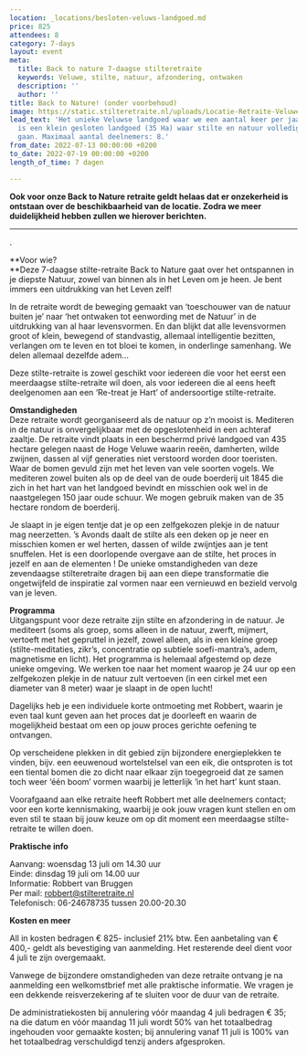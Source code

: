 ```yaml
---
location: _locations/besloten-veluws-landgoed.md
price: 825
attendees: 8
category: 7-days
layout: event
meta:
  title: Back to nature 7-daagse stilteretraite
  keywords: Veluwe, stilte, natuur, afzondering, ontwaken
  description: ''
  author: ''
title: Back to Nature! (onder voorbehoud)
image: https://static.stilteretraite.nl/uploads/Locatie-Retraite-Veluwe-15.jpg
lead_text: 'Het unieke Veluwse landgoed waar we een aantal keer per jaar te gast zijn
  is een klein gesloten landgoed (35 Ha) waar stilte en natuur volledig hand in hand
  gaan. Maximaal aantal deelnemers: 8.'
from_date: 2022-07-13 00:00:00 +0200
to_date: 2022-07-19 00:00:00 +0200
length_of_time: 7 dagen

---
```

**Ook voor onze Back to Nature retraite geldt helaas dat er onzekerheid is ontstaan over de beschikbaarheid van de locatie. Zodra we meer duidelijkheid hebben zullen we hierover berichten.**

***

.

**Voor wie?  
**Deze 7-daagse stilte-retraite Back to Nature gaat over het ontspannen in je diepste Natuur, zowel van binnen als in het Leven om je heen. Je bent immers een uitdrukking van het Leven zelf!

In de retraite wordt de beweging gemaakt van ‘toeschouwer van de natuur buiten je’ naar ‘het ontwaken tot eenwording met de Natuur’ in de uitdrukking van al haar levensvormen. En dan blijkt dat alle levensvormen groot of klein, bewegend of standvastig, allemaal intelligentie bezitten, verlangen om te leven en tot bloei te komen, in onderlinge samenhang. We delen allemaal dezelfde adem…

Deze stilte-retraite is zowel geschikt voor iedereen die voor het eerst een meerdaagse stilte-retraite wil doen, als voor iedereen die al eens heeft deelgenomen aan een ‘Re-treat je Hart’ of andersoortige stilte-retraite.

**Omstandigheden**  
Deze retraite wordt georganiseerd als de natuur op z’n mooist is. Mediteren in de natuur is onvergelijkbaar met de opgeslotenheid in een achteraf zaaltje. De retraite vindt plaats in een beschermd privé landgoed van 435 hectare gelegen naast de Hoge Veluwe waarin reeën, damherten, wilde zwijnen, dassen al vijf generaties niet verstoord worden door toeristen. Waar de bomen gevuld zijn met het leven van vele soorten vogels. We mediteren zowel buiten als op de deel van de oude boerderij uit 1845 die zich in het hart van het landgoed bevindt en misschien ook wel in de naastgelegen 150 jaar oude schuur. We mogen gebruik maken van de 35 hectare rondom de boerderij.

Je slaapt in je eigen tentje dat je op een zelfgekozen plekje in de natuur mag neerzetten. ’s Avonds daalt de stilte als een deken op je neer en misschien komen er wel herten, dassen of wilde zwijntjes aan je tent snuffelen. Het is een doorlopende overgave aan de stilte, het proces in jezelf en aan de elementen ! De unieke omstandigheden van deze zevendaagse stilteretraite dragen bij aan een diepe transformatie die ongetwijfeld de inspiratie zal vormen naar een vernieuwd en bezield vervolg van je leven.

**Programma**  
Uitgangspunt voor deze retraite zijn stilte en afzondering in de natuur. Je mediteert (soms als groep, soms alleen in de natuur, zwerft, mijmert, vertoeft met het gepruttel in jezelf, zowel alleen, als in een kleine groep (stilte-meditaties, zikr’s, concentratie op subtiele soefi-mantra’s, adem, magnetisme en licht). Het programma is helemaal afgestemd op deze unieke omgeving. We werken toe naar het moment waarop je 24 uur op een zelfgekozen plekje in de natuur zult vertoeven (in een cirkel met een diameter van 8 meter) waar je slaapt in de open lucht!

Dagelijks heb je een individuele korte ontmoeting met Robbert, waarin je even taal kunt geven aan het proces dat je doorleeft en waarin de mogelijkheid bestaat om een op jouw proces gerichte oefening te ontvangen.

Op verscheidene plekken in dit gebied zijn bijzondere energieplekken te vinden, bijv. een eeuwenoud wortelstelsel van een eik, die ontsproten is tot een tiental bomen die zo dicht naar elkaar zijn toegegroeid dat ze samen toch weer ‘één boom’ vormen waarbij je letterlijk ‘in het hart’ kunt staan.

Voorafgaand aan elke retraite heeft Robbert met alle deelnemers contact; voor een korte kennismaking, waarbij je ook jouw vragen kunt stellen en om even stil te staan bij jouw keuze om op dit moment een meerdaagse stilte-retraite te willen doen.

**Praktische info**

Aanvang: woensdag 13 juli om 14.30 uur  
Einde: dinsdag 19 juli om 14.00 uur  
Informatie: Robbert van Bruggen  
Per mail: robbert@stilteretraite.nl  
Telefonisch: 06-24678735 tussen 20.00-20.30

**Kosten en meer**

All in kosten bedragen € 825- inclusief 21% btw. Een aanbetaling van € 400,- geldt als bevestiging van aanmelding. Het resterende deel dient voor 4 juli te zijn overgemaakt.

Vanwege de bijzondere omstandigheden van deze retraite ontvang je na aanmelding een welkomstbrief met alle praktische informatie. We vragen je een dekkende reisverzekering af te sluiten voor de duur van de retraite.

De administratiekosten bij annulering vóór maandag 4 juli bedragen € 35; na die datum en vóór maandag 11 juli wordt 50% van het totaalbedrag ingehouden voor gemaakte kosten; bij annulering vanaf 11 juli is 100% van het totaalbedrag verschuldigd tenzij anders afgesproken.